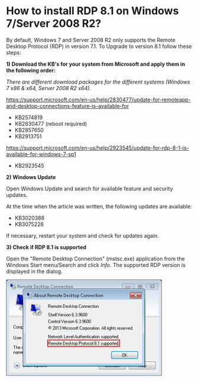 # How to install RDP 8.1 on Windows 7/Server 2008 R2?

By default, Windows 7 and Server 2008 R2 only supports the Remote Desktop Protocol (RDP) in version 7.1. To Upgrade to version 8.1 follow these steps:

**1) Download the KB's for your system from Microsoft and apply them in the following order:**

_There are different download packages for the different systems (Windows 7 x86 & x64, Server 2008 R2 x64)._

https://support.microsoft.com/en-us/help/2830477/update-for-remoteapp-and-desktop-connections-feature-is-available-for

- KB2574819
- KB2830477 (reboot required)
- KB2857650
- KB2913751

https://support.microsoft.com/en-us/help/2923545/update-for-rdp-8-1-is-available-for-windows-7-sp1

- KB2923545

**2) Windows Update**

Open Windows Update and search for available feature and security updates.

At the time when the article was written, the following updates are available:

- KB3020388
- KB3075226

If necessary, restart your system and check for updates again.

**3) Check if RDP 8.1 is supported**

Open the "Remote Desktop Connection" (mstsc.exe) application from the Windows Start menu/Search and click _Info_. The supported RDP version is displayed in the dialog.

![Windows6dot1_RDP8dot1](../../_images/Windows6dot1_RDP8dot1.png)
